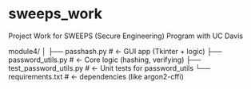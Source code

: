 # sweeps_work
Project Work for SWEEPS (Secure Engineering) Program with UC Davis

module4/
│
├── passhash.py              # ← GUI app (Tkinter + logic)
├── password_utils.py        # ← Core logic (hashing, verifying)
├── test_password_utils.py   # ← Unit tests for password_utils
└── requirements.txt         # ← dependencies (like argon2-cffi)
